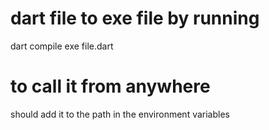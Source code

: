 # dart file to exe file by running 
dart compile exe file.dart
# to call it from anywhere 
should add it to the path in the environment variables